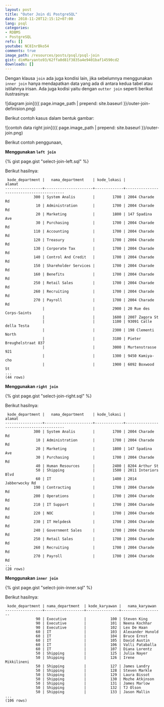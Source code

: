 ```yaml
---
layout: post
title: "Outer Join di PostgreSQL"
date: 2018-11-20T12:15:12+07:00
lang: psql
categories:
- RDBMS
- PostgreSQL
refs: []
youtube: NC8InrBko54
comments: true
image_path: /resources/posts/psql/psql-join
gist: dimMaryanto93/62ffa0d81f3835a4e9401baf14590cd2
downloads: []
---
```


Dengan klausa `join` ada juga kondisi lain, jika sebelumnya menggunakan `inner join` hanya mendapatkan data yang ada di antara kedua tabel atau istilahnya irisan. Ada juga kodisi yaitu dengan `outter join` seperti berikut ilustrasinya:

<!--more-->

![diagram join]({{ page.image_path | prepend: site.baseurl }}/outer-join-definision.png)

Berikut contoh kasus dalam bentuk gambar:

![contoh data right join]({{ page.image_path | prepend: site.baseurl }}/outer-join.png)

Berikut contoh penggunaan, 

**Menggunakan `left join`**

{% gist page.gist "select-join-left.sql" %}

Berikut hasilnya:

```postgresql-console
 kode_department |   nama_department    | kode_lokasi |                  alamat                  
-----------------+----------------------+-------------+------------------------------------------
             300 | System Analis        |        1700 | 2004 Charade Rd
              10 | Administration       |        1700 | 2004 Charade Rd
              20 | Marketing            |        1800 | 147 Spadina Ave
              30 | Purchasing           |        1700 | 2004 Charade Rd
             110 | Accounting           |        1700 | 2004 Charade Rd
             120 | Treasury             |        1700 | 2004 Charade Rd
             130 | Corporate Tax        |        1700 | 2004 Charade Rd
             140 | Control And Credit   |        1700 | 2004 Charade Rd
             150 | Shareholder Services |        1700 | 2004 Charade Rd
             160 | Benefits             |        1700 | 2004 Charade Rd
             250 | Retail Sales         |        1700 | 2004 Charade Rd
             260 | Recruiting           |        1700 | 2004 Charade Rd
             270 | Payroll              |        1700 | 2004 Charade Rd
                 |                      |        2900 | 20 Rue des Corps-Saints
                 |                      |        1600 | 2007 Zagora St
                 |                      |        1100 | 93091 Calle della Testa
                 |                      |        2300 | 198 Clementi North
                 |                      |        3100 | Pieter Breughelstraat 837
                 |                      |        3000 | Murtenstrasse 921
                 |                      |        1300 | 9450 Kamiya-cho
                 |                      |        1900 | 6092 Boxwood St
...
(44 rows)
```

**Menggunakan `right join`**

{% gist page.gist "select-join-right.sql" %}

Berikut hasilnya:

```postgresql-console
 kode_department |   nama_department    | kode_lokasi |                  alamat                  
-----------------+----------------------+-------------+------------------------------------------
             300 | System Analis        |        1700 | 2004 Charade Rd
              10 | Administration       |        1700 | 2004 Charade Rd
              20 | Marketing            |        1800 | 147 Spadina Ave
              30 | Purchasing           |        1700 | 2004 Charade Rd
              40 | Human Resources      |        2400 | 8204 Arthur St
              50 | Shipping             |        1500 | 2011 Interiors Blvd
              60 | IT                   |        1400 | 2014 Jabberwocky Rd
             190 | Contracting          |        1700 | 2004 Charade Rd
             200 | Operations           |        1700 | 2004 Charade Rd
             210 | IT Support           |        1700 | 2004 Charade Rd
             220 | NOC                  |        1700 | 2004 Charade Rd
             230 | IT Helpdesk          |        1700 | 2004 Charade Rd
             240 | Government Sales     |        1700 | 2004 Charade Rd
             250 | Retail Sales         |        1700 | 2004 Charade Rd
             260 | Recruiting           |        1700 | 2004 Charade Rd
             270 | Payroll              |        1700 | 2004 Charade Rd
...
(28 rows)
```

**Menggunakan `inner join`**

{% gist page.gist "select-join-inner.sql" %}

Berikut hasilnya:

```postgresql-console
 kode_department | nama_department  | kode_karyawan |   nama_karyawan   
-----------------+------------------+---------------+-------------------
              90 | Executive        |           100 | Steven King
              90 | Executive        |           101 | Neena Kochhar
              90 | Executive        |           102 | Lex De Haan
              60 | IT               |           103 | Alexander Hunold
              60 | IT               |           104 | Bruce Ernst
              60 | IT               |           105 | David Austin
              60 | IT               |           106 | Valli Pataballa
              60 | IT               |           107 | Diana Lorentz
              50 | Shipping         |           125 | Julia Nayer
              50 | Shipping         |           126 | Irene Mikkilineni
              50 | Shipping         |           127 | James Landry
              50 | Shipping         |           128 | Steven Markle
              50 | Shipping         |           129 | Laura Bissot
              50 | Shipping         |           130 | Mozhe Atkinson
              50 | Shipping         |           131 | James Marlow
              50 | Shipping         |           132 | TJ Olson
              50 | Shipping         |           133 | Jason Mallin
...
(106 rows)
```